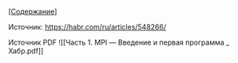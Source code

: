 [[Содержание](<articles/MPI - Введение и первая программа ХАБР ч1/Содержание>)]

Источник:
https://habr.com/ru/articles/548266/

Источник PDF
![[Часть 1. MPI — Введение и первая программа _ Хабр.pdf]]